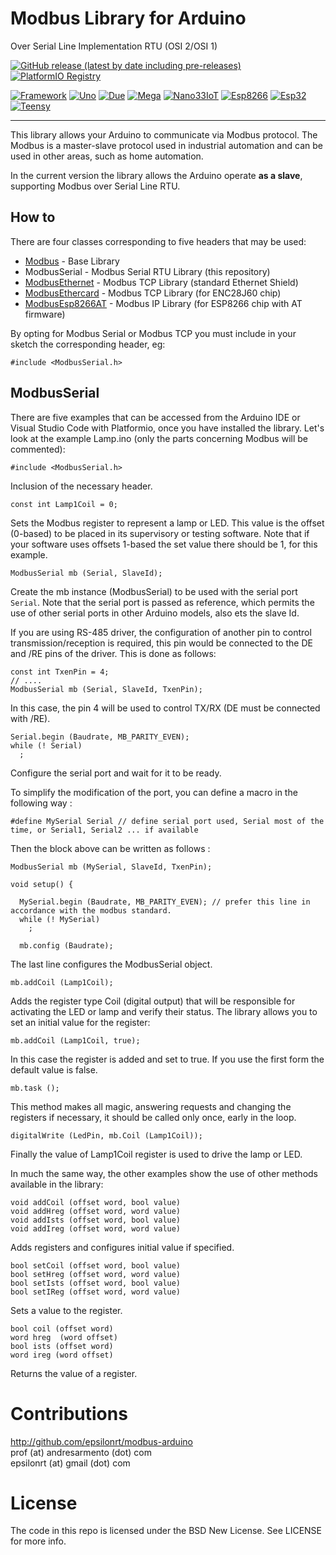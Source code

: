 # Modbus Library for Arduino
Over Serial Line Implementation RTU (OSI 2/OSI 1)

[![GitHub release (latest by date including pre-releases)](https://img.shields.io/github/v/release/epsilonrt/modbus-serial?include_prereleases)](https://github.com/epsilonrt/modbus-serial/releases) 
[![PlatformIO Registry](https://badges.registry.platformio.org/packages/epsilonrt/library/modbus-serial.svg)](https://registry.platformio.org/libraries/epsilonrt/modbus-serial) 

[![Framework](https://img.shields.io/badge/Framework-Arduino-blue)](https://www.arduino.cc/)
[![Uno](https://github.com/epsilonrt/modbus-serial/actions/workflows/build_uno.yml/badge.svg)](https://github.com/epsilonrt/modbus-serial/actions/workflows/build_uno.yml) 
[![Due](https://github.com/epsilonrt/modbus-serial/actions/workflows/build_due.yml/badge.svg)](https://github.com/epsilonrt/modbus-serial/actions/workflows/build_due.yml) 
[![Mega](https://github.com/epsilonrt/modbus-serial/actions/workflows/build_mega.yml/badge.svg)](https://github.com/epsilonrt/modbus-serial/actions/workflows/build_mega.yml) 
[![Nano33IoT](https://github.com/epsilonrt/modbus-serial/actions/workflows/build_nano33iot.yml/badge.svg)](https://github.com/epsilonrt/modbus-serial/actions/workflows/build_nano33iot.yml) 
[![Esp8266](https://github.com/epsilonrt/modbus-serial/actions/workflows/build_esp8266.yml/badge.svg)](https://github.com/epsilonrt/modbus-serial/actions/workflows/build_esp8266.yml) 
[![Esp32](https://github.com/epsilonrt/modbus-serial/actions/workflows/build_esp32.yml/badge.svg)](https://github.com/epsilonrt/modbus-serial/actions/workflows/build_esp32.yml) 
[![Teensy](https://github.com/epsilonrt/modbus-serial/actions/workflows/build_teensy.yml/badge.svg)](https://github.com/epsilonrt/modbus-serial/actions/workflows/build_teensy.yml) 

---

This library allows your Arduino to communicate via Modbus protocol. The Modbus is a master-slave protocol
used in industrial automation and can be used in other areas, such as home automation.

In the current version the library allows the Arduino operate **as a slave**, supporting Modbus over Serial Line RTU.

## How to

There are four classes corresponding to five headers that may be used:

* [Modbus](http://github.com/epsilonrt/modbus-arduino ) - Base Library
* ModbusSerial - Modbus Serial RTU Library (this repository)  
* [ModbusEthernet](https://github.com/epsilonrt/modbus-ethernet) - Modbus TCP Library (standard Ethernet Shield)   
* [ModbusEthercard](https://github.com/epsilonrt/modbus-ethercard) - Modbus TCP Library (for ENC28J60 chip)  
* [ModbusEsp8266AT](https://github.com/epsilonrt/modbus-esp8266at) - Modbus IP Library (for ESP8266 chip with AT firmware)   

By opting for Modbus Serial or Modbus TCP you must include in your sketch the corresponding header, eg:

    #include <ModbusSerial.h>

## ModbusSerial

There are five examples that can be accessed from the Arduino IDE or Visual 
Studio Code with Platformio, once you have installed the library.
Let's look at the example Lamp.ino (only the parts concerning Modbus will be commented):

    #include <ModbusSerial.h>

Inclusion of the necessary header.

    const int Lamp1Coil = 0;

Sets the Modbus register to represent a lamp or LED. This value is the offset (0-based) to be placed in its supervisory or testing software.
Note that if your software uses offsets 1-based the set value there should be 1, for this example.

    ModbusSerial mb (Serial, SlaveId);

Create the mb instance (ModbusSerial) to be used with the serial port `Serial`. 
Note that the serial port is passed as reference, which permits the use of other 
serial ports in other Arduino models, also ets the slave Id. 

If you are using RS-485 driver,  the configuration of another pin to control 
transmission/reception is required, this pin would be connected to the DE and 
/RE pins of the driver. This is done as follows:

    const int TxenPin = 4;
    // ....
    ModbusSerial mb (Serial, SlaveId, TxenPin);

In this case, the pin 4 will be used to control TX/RX (DE must be connected with /RE).

    Serial.begin (Baudrate, MB_PARITY_EVEN);
    while (! Serial)
      ;

Configure the serial port and wait for it to be ready.

To simplify the modification of the port, you can define a macro in the following way :

    #define MySerial Serial // define serial port used, Serial most of the time, or Serial1, Serial2 ... if available

Then the block above can be written as follows :

    ModbusSerial mb (MySerial, SlaveId, TxenPin);

    void setup() {

      MySerial.begin (Baudrate, MB_PARITY_EVEN); // prefer this line in accordance with the modbus standard.
      while (! MySerial)
        ;

      mb.config (Baudrate);
    
The last line configures the ModbusSerial object.

    mb.addCoil (Lamp1Coil);

Adds the register type Coil (digital output) that will be responsible for 
activating the LED or lamp and verify their status. 
The library allows you to set an initial value for the register:

    mb.addCoil (Lamp1Coil, true);

In this case the register is added and set to true. If you use the first form 
the default value is false.

    mb.task ();

This method makes all magic, answering requests and changing the registers if 
necessary, it should be called only once, early in the loop.

    digitalWrite (LedPin, mb.Coil (Lamp1Coil));

Finally the value of Lamp1Coil register is used to drive the lamp or LED.

In much the same way, the other examples show the use of other methods available in the library:

    void addCoil (offset word, bool value)
    void addHreg (offset word, word value)
    void addIsts (offset word, bool value)
    void addIreg (offset word, word value)

Adds registers and configures initial value if specified.

    bool setCoil (offset word, bool value)
    bool setHreg (offset word, word value)
    bool setIsts (offset word, bool value)
    bool setIReg (offset word, word value)

Sets a value to the register.

    bool coil (offset word)
    word hreg  (word offset)
    bool ists (offset word)
    word ireg (word offset)

Returns the value of a register.

Contributions
=============
http://github.com/epsilonrt/modbus-arduino  
prof (at) andresarmento (dot) com  
epsilonrt (at) gmail (dot) com  

License
=======
The code in this repo is licensed under the BSD New License. See LICENSE for more info.

